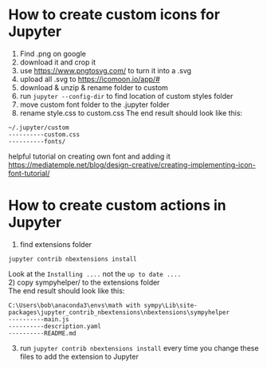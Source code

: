 
# How to create custom icons for Jupyter
1) Find .png on google
2) download it and crop it
3) use https://www.pngtosvg.com/ to turn it into a .svg
4) upload all .svg to https://icomoon.io/app/#
5) download & unzip & rename folder to custom
6) run `jupyter --config-dir` to find location of custom styles folder
7) move custom font folder to the .jupyter folder
8) rename style.css to custom.css
The end result should look like this:
```
~/.jupyter/custom
----------custom.css
----------fonts/
```

helpful tutorial on creating own font and adding it
https://mediatemple.net/blog/design-creative/creating-implementing-icon-font-tutorial/

# How to create custom actions in Jupyter
1) find extensions folder
```
jupyter contrib nbextensions install
```
Look at the `Installing ....` not the `up to date ....`  
2) copy sympyhelper/ to the extensions folder  
The end result should look like this:
```
C:\Users\bob\anaconda3\envs\math with sympy\Lib\site-packages\jupyter_contrib_nbextensions\nbextensions\sympyhelper
----------main.js
----------description.yaml
----------README.md
```
3) run `jupyter contrib nbextensions install` every time you change these files to add the extension to Jupyter
